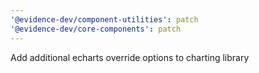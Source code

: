```yaml
---
'@evidence-dev/component-utilities': patch
'@evidence-dev/core-components': patch
---
```


Add additional echarts override options to charting library
